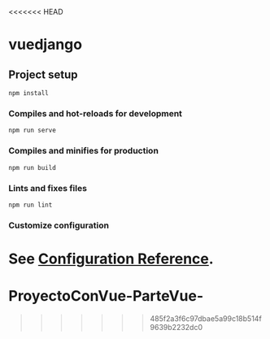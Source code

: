 <<<<<<< HEAD
# vuedjango

## Project setup
```
npm install
```

### Compiles and hot-reloads for development
```
npm run serve
```

### Compiles and minifies for production
```
npm run build
```

### Lints and fixes files
```
npm run lint
```

### Customize configuration
See [Configuration Reference](https://cli.vuejs.org/config/).
=======
# ProyectoConVue-ParteVue-
>>>>>>> 485f2a3f6c97dbae5a99c18b514f9639b2232dc0
